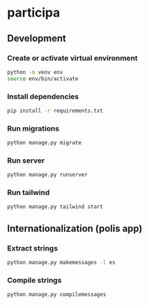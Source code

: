 # participa

## Development

### Create or activate virtual environment

```bash
python -m venv env
source env/bin/activate
```


### Install dependencies

```bash
pip install -r requirements.txt
```

### Run migrations

```bash
python manage.py migrate
```

### Run server

```bash
python manage.py runserver
```

### Run tailwind
```bash
python manage.py tailwind start
```

## Internationalization (polis app)



### Extract strings

```bash
python manage.py makemessages -l es
```

### Compile strings

```bash
python manage.py compilemessages
```
